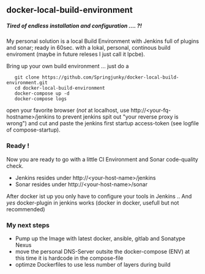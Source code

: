 ## docker-local-build-environment

##### Tired of endless installation and configuration .... ?! 

My personal solution is a local Build Environment with Jenkins full of plugins and sonar; ready in 60sec. with a
lokal, personal, continous build enviroment (maybe in future releses I just call it lpcbe).



Bring up your own build environment ... just do a
```
   git clone https://github.com/Springjunky/docker-local-build-environment.git
   cd docker-local-build-environment
   docker-compose up -d
   docker-compose logs 
```
open your favorite browser (_not_ at localhost, use http\://\<your-fq-hostname\>/jenkins 
to prevent jenkins spit out "your reverse proxy is wrong")
and cut and paste the jenkins first startup access-token (see logfile of compose-startup).

### Ready !

Now you are ready to go with a little CI Environment and Sonar code-quality check.

* Jenkins resides under http\://\<your-host-name\>/jenkins
* Sonar resides under http\://\<your-host-name\>/sonar

After docker ist up you only have to configure your tools in Jenkins
..
And _yes_ docker-plugin in jenkins works (docker in docker, usefull but not recommended)


### My next steps

* Pump up the Image with latest docker, ansible, gitlab and Sonatype Nexus
* move the personal DNS-Server outsite the docker-compose (ENV) at this time it is hardcode in the compose-file
* optimze Dockerfiles to use less number of layers during build
 

